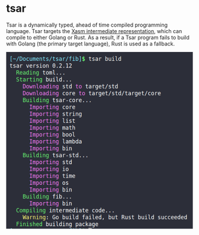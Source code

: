 # tsar

Tsar is a dynamically typed, ahead of time compiled programming language. Tsar targets the [Xasm intermediate representation](https://github.com/adam-mcdaniel/xasm), which can compile to either Golang or Rust. As a result, if a Tsar program fails to build with Golang (the primary target language), Rust is used as a fallback.

![Rust Fallback](rust_fallback.png)
